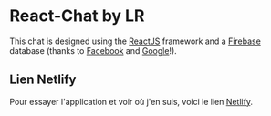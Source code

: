 # React-Chat by LR

This chat is designed using the [ReactJS](https://reactjs.org/) framework and a [Firebase](https://firebase.google.com/) database (thanks to [Facebook](https://facebook.com/) and [Google](https://google.com/)!).


## Lien Netlify

Pour essayer l'application et voir où j'en suis, voici le lien [Netlify](https://sharp-noether-de8968.netlify.com/).
